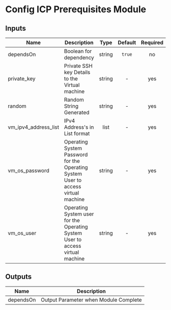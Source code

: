 <!---
Copyright IBM Corp. 2018, 2018
--->

# Config ICP Prerequisites  Module

## Inputs

| Name | Description | Type | Default | Required |
|------|-------------|:----:|:-----:|:-----:|
| dependsOn | Boolean for dependency | string | `true` | no |
| private_key | Private SSH key Details to the Virtual machine | string | - | yes |
| random | Random String Generated | string | - | yes |
| vm_ipv4_address_list | IPv4 Address's in List format | list | - | yes |
| vm_os_password | Operating System Password for the Operating System User to access virtual machine | string | - | yes |
| vm_os_user | Operating System user for the Operating System User to access virtual machine | string | - | yes |

## Outputs

| Name | Description |
|------|-------------|
| dependsOn | Output Parameter when Module Complete |
